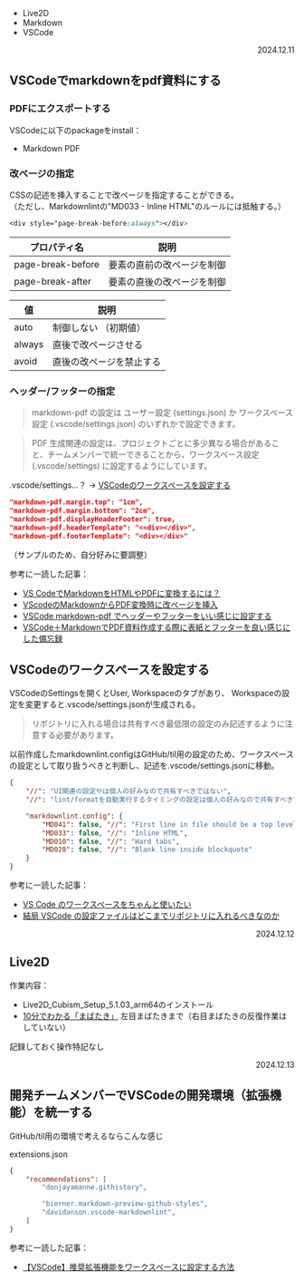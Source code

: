 - Live2D
- Markdown
- VSCode

<div style="text-align: right;">2024.12.11</div>

## VSCodeでmarkdownをpdf資料にする

### PDFにエクスポートする

VSCodeに以下のpackageをinstall：

- Markdown PDF

### 改ページの指定

CSSの記述を挿入することで改ページを指定することができる。  
（ただし、Markdownlintの"MD033 - Inline HTML"のルールには抵触する。）

```CSS
<div style="page-break-before:always"></div>
```

|プロパティ名 |説明 |
|---|---|
|page-break-before |要素の直前の改ページを制御 |
|page-break-after |要素の直後の改ページを制御 |

|値 |説明 |
|---|---|
|auto |制御しない （初期値） |
|always |直後で改ページさせる |
|avoid |直後の改ページを禁止する |

### ヘッダー/フッターの指定

> markdown-pdf の設定は ユーザー設定 (settings.json) か ワークスペース設定 (.vscode/settings.json) のいずれかで設定できます。

> PDF 生成関連の設定は、プロジェクトごとに多少異なる場合があること、チームメンバーで統一できることから、ワークスペース設定 (.vscode/settings) に設定するようにしています。

.vscode/settings…？ -> [VSCodeのワークスペースを設定する](#vscodeのワークスペースを設定する)

```json
"markdown-pdf.margin.top": "1cm",
"markdown-pdf.margin.bottom": "2cm",
"markdown-pdf.displayHeaderFooter": true,
"markdown-pdf.headerTemplate": "<<div></div>",
"markdown-pdf.footerTemplate": "<div></div>"
```

（サンプルのため、自分好みに要調整）

参考に一読した記事：  

- [VS CodeでMarkdownをHTMLやPDFに変換するには？](https://atmarkit.itmedia.co.jp/ait/articles/1804/27/news034.html)
- [VScodeのMarkdownからPDF変換時に改ページを挿入](https://qiita.com/0xmks/items/4fec4116bb42120f5180)
- [VSCode markdown-pdf でヘッダーやフッターをいい感じに設定する](https://mseeeen.msen.jp/vscode-markdown-pdf-v1-header-footer-settings/)
- [VSCode＋MarkdownでPDF資料作成する際に表紙とフッターを良い感じにした備忘録](https://qiita.com/matcha_kinako/items/5c62784db4919e048925)

## VSCodeのワークスペースを設定する

VSCodeのSettingsを開くとUser, Workspaceのタブがあり、
Workspaceの設定を変更すると.vscode/settings.jsonが生成される。  

> リポジトリに入れる場合は共有すべき最低限の設定のみ記述するように注意する必要があります。

以前作成したmarkdownlint.configはGitHub/til用の設定のため、ワークスペースの設定として取り扱うべきと判断し、記述を.vscode/settings.jsonに移動。

```json
{
    "//": "UI関連の設定やは個人の好みなので共有すべきではない",
    "//": "lint/formatを自動実行するタイミングの設定は個人の好みなので共有すべきではない",

    "markdownlint.config": {
        "MD041": false, "//": "First line in file should be a top level header",
        "MD033": false, "//": "Inline HTML",
        "MD010": false, "//": "Hard tabs",
        "MD028": false, "//": "Blank line inside blockquote"
    }
}
```

参考に一読した記事：  

- [VS Code のワークスペースをちゃんと使いたい](https://qiita.com/amac-53/items/86b1466e93524844c2a8)
- [結局 VSCode の設定ファイルはどこまでリポジトリに入れるべきなのか](https://qiita.com/frozenbonito/items/130f1fce5d3f97997d81)

<div style="text-align: right;">2024.12.12</div>

## Live2D

作業内容：

- Live2D_Cubism_Setup_5.1.03_arm64のインストール
- [10分でわかる「まばたき」](https://docs.live2d.com/cubism-editor-tutorials/eye-blink/?utm_source=L2Dmarcomm&utm_medium=youtube&utm_campaign=casual_tutorial) 左目まばたきまで（右目まばたきの反復作業はしていない）  

記録しておく操作特記なし  

<div style="text-align: right;">2024.12.13</div>

## 開発チームメンバーでVSCodeの開発環境（拡張機能）を統一する

GitHub/til用の環境で考えるならこんな感じ

extensions.json

```json
{
    "recommendations": [
        "donjayamanne.githistory",

        "bierner.markdown-preview-github-styles",
        "davidanson.vscode-markdownlint",
    ]
}
```

参考に一読した記事：

- [【VSCode】推奨拡張機能をワークスペースに設定する方法](https://qiita.com/salt1998/items/9c8c29db1c784ffc7ab5)
